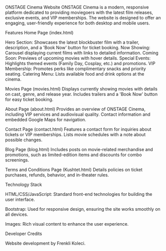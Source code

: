 ONSTAGE Cinema Website
ONSTAGE Cinema is a modern, responsive platform dedicated to providing moviegoers with the latest film releases, exclusive events, and VIP memberships. The website is designed to offer an engaging, user-friendly experience for both desktop and mobile users.

Features
Home Page (index.html)

Hero Section: Showcases the latest blockbuster film with a trailer, description, and a 'Book Now' button for ticket booking.
Now Showing: Carousel displaying current films with links to detailed information.
Coming Soon: Previews of upcoming movies with hover details.
Special Events: Highlights themed events (Family Day, Cosplay, etc.) and promotions.
VIP Membership: Promotes perks like complimentary snacks and priority seating.
Catering Menu: Lists available food and drink options at the cinema.

Movies Page (movies.html)
Displays currently showing movies with details on cast, genre, and release year.
Includes trailers and a 'Book Now' button for easy ticket booking.

About Page (about.html)
Provides an overview of ONSTAGE Cinema, including VIP services and audiovisual quality.
Contact information and embedded Google Maps for navigation.

Contact Page (contact.html)
Features a contact form for inquiries about tickets or VIP memberships.
Lists movie schedules with a note about possible changes.

Blog Page (blog.html)
Includes posts on movie-related merchandise and promotions, such as limited-edition items and discounts for combo screenings.

Terms and Conditions Page (Kushtet.html)
Details policies on ticket purchases, refunds, behavior, and in-theater rules.

Technology Stack

HTML/CSS/JavaScript: Standard front-end technologies for building the user interface.

Bootstrap: Used for responsive design, ensuring the site works smoothly on all devices.

Images: Rich visual content to enhance the user experience.

Developer Credits

Website development by Frenkli Koleci.
